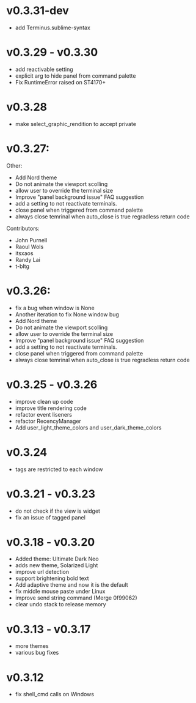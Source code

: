 # v0.3.31-dev
   - add Terminus.sublime-syntax

# v0.3.29 - v0.3.30

   - add reactivable setting
   - explicit arg to hide panel from command palette
   - Fix RuntimeError raised on ST4170+


# v0.3.28
   - make select_graphic_rendition to accept private

# v0.3.27:

  Other:
   - Add Nord theme
   - Do not animate the viewport scolling
   - allow user to override the terminal size
   - Improve "panel background issue" FAQ suggestion
   - add a setting to not reactivate terminals.
   - close panel when triggered from command palette
   - always close temrinal when auto_close is true regradless return code

  Contributors:
   - John Purnell
   - Raoul Wols
   - itsxaos
   - Randy Lai
   - t-bltg


# v0.3.26:

- fix a bug when window is None
- Another iteration to fix None window bug
- Add Nord theme
- Do not animate the viewport scolling
- allow user to override the terminal size
- Improve "panel background issue" FAQ suggestion
- add a setting to not reactivate terminals.
- close panel when triggered from command palette
- always close temrinal when auto_close is true regradless return code

# v0.3.25 - v0.3.26
- improve clean up code
- improve title rendering code
- refactor event liseners
- refactor RecencyManager
- Add user_light_theme_colors and user_dark_theme_colors

# v0.3.24

- tags are restricted to each window

# v0.3.21 - v0.3.23

 - do not check if the view is widget
 - fix an issue of tagged panel


# v0.3.18 - v0.3.20

- Added theme: Ultimate Dark Neo
- adds new theme, Solarized Light
- improve url detection
- support brightening bold text
- Add adaptive theme and now it is the default
- fix middle mouse paste under Linux
- improve send string command (Merge 0f99062)
- clear undo stack to release memory


# v0.3.13 - v0.3.17

- more themes
- various bug fixes

# v0.3.12

- fix shell_cmd calls on Windows
